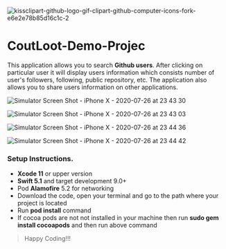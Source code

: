 ![kissclipart-github-logo-gif-clipart-github-computer-icons-fork-e6e2e78b85d16c1c-2](https://user-images.githubusercontent.com/22845626/88486901-aba94100-cf9e-11ea-96b8-52e408026b6b.jpg)

# CoutLoot-Demo-Projec
This application allows you to search **Github users**. After clicking on particular user it will display users information which consists number of user's followers, following, public repository, etc. The application also allows you to share users information on other applications.

![Simulator Screen Shot - iPhone X - 2020-07-26 at 23 43 30](https://user-images.githubusercontent.com/22845626/88487117-098a5880-cfa0-11ea-8e4f-50c08f0d6c6d.png)

![Simulator Screen Shot - iPhone X - 2020-07-26 at 23 43 03](https://user-images.githubusercontent.com/22845626/88487135-24f56380-cfa0-11ea-8658-e83977ad7133.png)

![Simulator Screen Shot - iPhone X - 2020-07-26 at 23 44 36](https://user-images.githubusercontent.com/22845626/88487149-3dfe1480-cfa0-11ea-85f8-7a1cb4967336.png)

![Simulator Screen Shot - iPhone X - 2020-07-26 at 23 44 42](https://user-images.githubusercontent.com/22845626/88487159-52421180-cfa0-11ea-9e7d-97e66a378fa0.png)

### Setup Instructions.
- **Xcode 11** or upper version
- **Swift 5.1** and target development 9.0+
- Pod **Alamofire** 5.2 for networking 
- Download the code, open your terminal and go to the path where your project is located
- Run **pod install** command
- If cocoa pods are not not installed in your machine then run **sudo gem install cocoapods** and then run above command

> Happy Coding!!!
